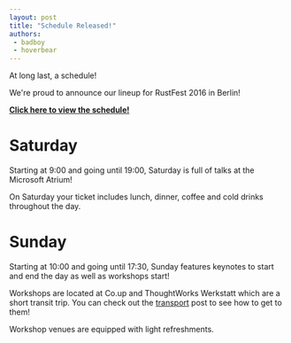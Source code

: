 ```yaml
---
layout: post
title: "Schedule Released!"
authors:
 - badboy
 - hoverbear
---
```


At long last, a schedule!

We're proud to announce our lineup for RustFest 2016 in Berlin!

[**Click here to view the schedule!**](/schedule)

# Saturday

Starting at 9:00 and going until 19:00, Saturday is full of talks at the Microsoft Atrium!

On Saturday your ticket includes lunch, dinner, coffee and cold drinks throughout the day.

# Sunday

Starting at 10:00 and going until 17:30, Sunday features keynotes to start and end the day as well as workshops start!

Workshops are located at Co.up and ThoughtWorks Werkstatt which are a short transit trip. You can check out the [transport](/blog/Transportation-at-the-Conference) post to see how to get to them!

Workshop venues are equipped with light refreshments.
